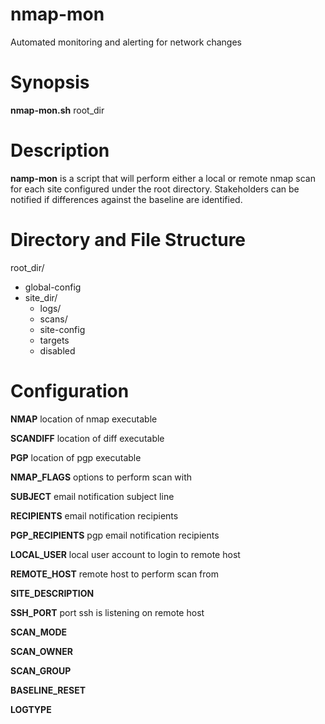 # nmap-mon
Automated monitoring and alerting for network changes 
# Synopsis
**nmap-mon.sh** root_dir
# Description
**namp-mon** is a script that will perform either a local or remote nmap scan for each site configured under the root directory. Stakeholders can be notified if differences against the baseline are identified. 
# Directory and File Structure
root_dir/
  * global-config
  * site_dir/
    * logs/
    * scans/
    * site-config
    * targets
    * disabled
# Configuration
 
**NMAP** location of nmap executable 

**SCANDIFF** location of diff executable 

**PGP** location of pgp executable

**NMAP_FLAGS** options to perform scan with

**SUBJECT** email notification subject line

**RECIPIENTS** email notification recipients

**PGP_RECIPIENTS** pgp email notification recipients
  
**LOCAL_USER** local user account to login to remote host

**REMOTE_HOST** remote host to perform scan from

**SITE_DESCRIPTION**

**SSH_PORT** port ssh is listening on remote host 
 
**SCAN_MODE**

**SCAN_OWNER**

**SCAN_GROUP**

**BASELINE_RESET**

**LOGTYPE**
  
